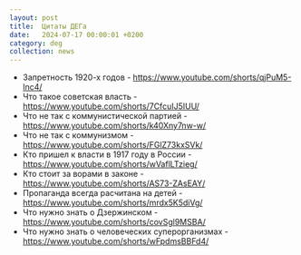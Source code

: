 ```yaml
---
layout: post
title:  Цитаты ДЕГа
date:   2024-07-17 00:00:01 +0200
category: deg
collection: news
---
```


- Запретность 1920-х годов - <https://www.youtube.com/shorts/qjPuM5-lnc4/>  
- Что такое советская власть - <https://www.youtube.com/shorts/7CfcuIJ5IUU/>  
- Что не так с коммунистической партией - <https://www.youtube.com/shorts/k40Xny7nw-w/>  
- Что не так с коммунизмом - <https://www.youtube.com/shorts/FGlZ73kxSVk/>  
- Кто пришел к власти в 1917 году в России - <https://www.youtube.com/shorts/wVaflLTzieg/>  
- Кто стоит за ворами в законе - <https://www.youtube.com/shorts/AS73-ZAsEAY/>  
- Пропаганда всегда расчитана на детей - <https://www.youtube.com/shorts/mrdx5K5diVg/>  
- Что нужно знать о Дзержинском - <https://www.youtube.com/shorts/covSgl9MSBA/>
- Что нужно знать о человеческих суперорганизмах - <https://www.youtube.com/shorts/wFpdmsBBFd4/>
